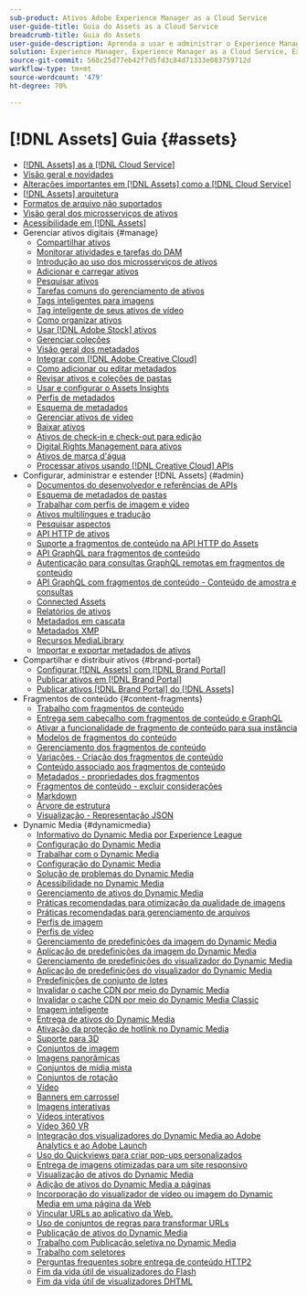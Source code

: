 ```yaml
---
sub-product: Ativos Adobe Experience Manager as a Cloud Service
user-guide-title: Guia do Assets as a Cloud Service
breadcrumb-title: Guia do Assets
user-guide-description: Aprenda a usar e administrar o Experience Manager Assets as a Cloud Service.
solution: Experience Manager, Experience Manager as a Cloud Service, Experience Manager Assets
source-git-commit: 568c25d77eb42f7d5fd3c84d71333e083759712d
workflow-type: tm+mt
source-wordcount: '479'
ht-degree: 70%

---
```



# [!DNL Assets] Guia {#assets}

+ [[!DNL Assets] as a [!DNL Cloud Service]](/help/assets/home.md)
+ [Visão geral e novidades](overview.md)
+ [Alterações importantes em [!DNL Assets] como a [!DNL Cloud Service]](assets-cloud-changes.md)
+ [[!DNL Assets] arquitetura](architecture.md)
+ [Formatos de arquivo não suportados](file-format-support.md)
+ [Visão geral dos microsserviços de ativos](asset-microservices-overview.md)
+ [Acessibilidade em [!DNL Assets]](accessibility.md)
+ Gerenciar ativos digitais {#manage}
   + [Compartilhar ativos](share-assets.md)
   + [Monitorar atividades e tarefas do DAM](assets-activity-history.md)
   + [Introdução ao uso dos microsserviços de ativos](asset-microservices-configure-and-use.md)
   + [Adicionar e carregar ativos](add-assets.md)
   + [Pesquisar ativos](search-assets.md)
   + [Tarefas comuns do gerenciamento de ativos](manage-digital-assets.md)
   + [Tags inteligentes para imagens](smart-tags.md)
   + [Tag inteligente de seus ativos de vídeo](smart-tags-video-assets.md)
   + [Como organizar ativos](organize-assets.md)
   + [Usar [!DNL Adobe Stock] ativos](aem-assets-adobe-stock.md)
   + [Gerenciar coleções](manage-collections.md)
   + [Visão geral dos metadados](manage-metadata.md)
   + [Integrar com [!DNL Adobe Creative Cloud]](aem-cc-integration-best-practices.md)
   + [Como adicionar ou editar metadados](meta-edit.md)
   + [Revisar ativos e coleções de pastas](bulk-approval.md)
   + [Usar e configurar o Assets Insights](assets-insights.md)
   + [Perfis de metadados](metadata-profiles.md)
   + [Esquema de metadados](metadata-schemas.md)
   + [Gerenciar ativos de vídeo](manage-video-assets.md)
   + [Baixar ativos](download-assets-from-aem.md)
   + [Ativos de check-in e check-out para edição](check-out-and-submit-assets.md)
   + [Digital Rights Management para ativos](drm.md)
   + [Ativos de marca d&#39;água](watermark-assets.md)
   + [Processar ativos usando  [!DNL Creative Cloud] APIs](cc-api-integration.md)
+ Configurar, administrar e estender [!DNL Assets] {#admin}
   + [Documentos do desenvolvedor e referências de APIs](developer-reference-material-apis.md)
   + [Esquema de metadados de pastas](folder-metadata-schema.md)
   + [Trabalhar com perfis de imagem e vídeo](/help/assets/dynamic-media/about-image-video-profiles.md)
   + [Ativos multilíngues e tradução](translate-assets.md)
   + [Pesquisar aspectos](search-facets.md)
   + [API HTTP de ativos](mac-api-assets.md)
   + [Suporte a fragmentos de conteúdo na API HTTP do Assets](content-fragments/assets-api-content-fragments.md)
   + [API GraphQL para fragmentos de conteúdo](content-fragments/graphql-api-content-fragments.md)
   + [Autenticação para consultas GraphQL remotas em fragmentos de conteúdo](content-fragments/graphql-authentication-content-fragments.md)
   + [API GraphQL com fragmentos de conteúdo - Conteúdo de amostra e consultas](/help/assets/content-fragments/content-fragments-graphql-samples.md)
   + [Connected Assets](use-assets-across-connected-assets-instances.md)
   + [Relatórios de ativos](asset-reports.md)
   + [Metadados em cascata](cascading-metadata.md)
   + [Metadados XMP](xmp-metadata.md)
   + [Recursos MediaLibrary](medialibrary.md)
   + [Importar e exportar metadados de ativos](metadata-import-export.md)
+ Compartilhar e distribuir ativos {#brand-portal}
   + [Configurar [!DNL Assets] com [!DNL Brand Portal]](configure-aem-assets-with-brand-portal.md)
   + [Publicar ativos em [!DNL Brand Portal]](publish-to-brand-portal.md)
   + [Publicar ativos  [!DNL Brand Portal] do [!DNL Assets]](https://experienceleague.adobe.com/docs/experience-manager-brand-portal/using/asset-sourcing-in-brand-portal/brand-portal-asset-sourcing.html?lang=en)
+ Fragmentos de conteúdo {#content-fragments}
   + [Trabalho com fragmentos de conteúdo](content-fragments/content-fragments.md)
   + [Entrega sem cabeçalho com fragmentos de conteúdo e GraphQL](content-fragments/content-fragments-graphql.md)
   + [Ativar a funcionalidade de fragmento de conteúdo para sua instância](content-fragments/content-fragments-configuration-browser.md)
   + [Modelos de fragmentos do conteúdo](content-fragments/content-fragments-models.md)
   + [Gerenciamento dos fragmentos de conteúdo](content-fragments/content-fragments-managing.md)
   + [Variações - Criação dos fragmentos de conteúdo](content-fragments/content-fragments-variations.md)
   + [Conteúdo associado aos fragmentos de conteúdo](content-fragments/content-fragments-assoc-content.md)
   + [Metadados - propriedades dos fragmentos](content-fragments/content-fragments-metadata.md)
   + [Fragmentos de conteúdo - excluir considerações](content-fragments/content-fragments-delete.md)
   + [Markdown](content-fragments/content-fragments-markdown.md)
   + [Árvore de estrutura](/help/assets/content-fragments/content-fragments-structure-tree.md)
   + [Visualização - Representação JSON](/help/assets/content-fragments/content-fragments-json-preview.md)
+ Dynamic Media {#dynamicmedia}
   + [Informativo do Dynamic Media por Experience League](dynamic-media/dynamic-media-newsletter.md)
   + [Configuração do Dynamic Media](dynamic-media/administering-dynamic-media.md)
   + [Trabalhar com o Dynamic Media](dynamic-media/dynamic-media.md)
   + [Configuração do Dynamic Media](dynamic-media/config-dm.md)
   + [Solução de problemas do Dynamic Media](dynamic-media/troubleshoot-dm.md)
   + [Acessibilidade no Dynamic Media](dynamic-media/accessibility-dm.md)
   + [Gerenciamento de ativos do Dynamic Media](dynamic-media/managing-assets.md)
   + [Práticas recomendadas para otimização da qualidade de imagens](dynamic-media/best-practices-for-optimizing-the-quality-of-your-images.md)
   + [Práticas recomendadas para gerenciamento de arquivos](dynamic-media/best-practices-for-file-management.md)
   + [Perfis de imagem](dynamic-media/image-profiles.md)
   + [Perfis de vídeo](dynamic-media/video-profiles.md)
   + [Gerenciamento de predefinições da imagem do Dynamic Media](dynamic-media/managing-image-presets.md)
   + [Aplicação de predefinições da imagem do Dynamic Media](dynamic-media/image-presets.md)
   + [Gerenciamento de predefinições do visualizador do Dynamic Media](dynamic-media/managing-viewer-presets.md)
   + [Aplicação de predefinições do visualizador do Dynamic Media](dynamic-media/viewer-presets.md)
   + [Predefinições de conjunto de lotes](dynamic-media/batch-set-presets-dm.md)
   + [Invalidar o cache CDN por meio do Dynamic Media](dynamic-media/invalidate-cdn-cache-dynamic-media.md)
   + [Invalidar o cache CDN por meio do Dynamic Media Classic](dynamic-media/invalidate-cdn-cache-dm-classic.md)
   + [Imagem inteligente](dynamic-media/imaging-faq.md)
   + [Entrega de ativos do Dynamic Media](dynamic-media/delivering-dynamic-media-assets.md)
   + [Ativação da proteção de hotlink no Dynamic Media](dynamic-media/hotlink-protection.md)
   + [Suporte para 3D](dynamic-media/assets-3d.md)
   + [Conjuntos de imagem](dynamic-media/image-sets.md)
   + [Imagens panorâmicas](dynamic-media/panoramic-images.md)
   + [Conjuntos de mídia mista](dynamic-media/mixed-media-sets.md)
   + [Conjuntos de rotação](dynamic-media/spin-sets.md)
   + [Vídeo](dynamic-media/video.md)
   + [Banners em carrossel](dynamic-media/carousel-banners.md)
   + [Imagens interativas](dynamic-media/interactive-images.md)
   + [Vídeos interativos](dynamic-media/interactive-videos.md)
   + [Vídeo 360 VR](dynamic-media/360-video.md)
   + [Integração dos visualizadores do Dynamic Media ao Adobe Analytics e ao Adobe Launch](dynamic-media/launch.md)
   + [Uso do Quickviews para criar pop-ups personalizados](dynamic-media/custom-pop-ups.md)
   + [Entrega de imagens otimizadas para um site responsivo](dynamic-media/responsive-site.md)
   + [Visualização de ativos do Dynamic Media](dynamic-media/previewing-assets.md)
   + [Adição de ativos do Dynamic Media a páginas](dynamic-media/adding-dynamic-media-assets-to-pages.md)
   + [Incorporação do visualizador de vídeo ou imagem do Dynamic Media em uma página da Web](dynamic-media/embed-code.md)
   + [Vincular URLs ao aplicativo da Web.](dynamic-media/linking-urls-to-yourwebapplication.md)
   + [Uso de conjuntos de regras para transformar URLs](dynamic-media/using-rulesets-to-transform-urls.md)
   + [Publicação de ativos do Dynamic Media](dynamic-media/publishing-dynamicmedia-assets.md)
   + [Trabalho com Publicação seletiva no Dynamic Media](dynamic-media/selective-publishing.md)
   + [Trabalho com seletores](dynamic-media/working-with-selectors.md)
   + [Perguntas frequentes sobre entrega de conteúdo HTTP2](dynamic-media/http2faq.md)
   + [Fim da vida útil de visualizadores do Flash](dynamic-media/flash-viewers-eol.md)
   + [Fim da vida útil de visualizadores DHTML](dynamic-media/dhtml-viewer-endoflifefaqs.md)
